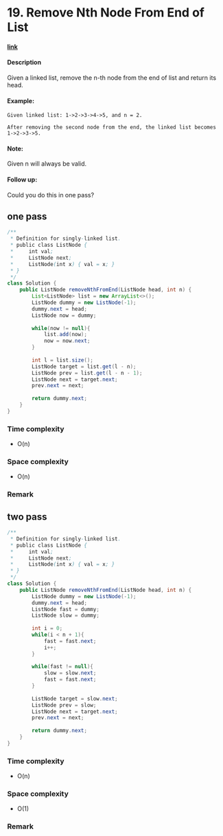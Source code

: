 # 19. Remove Nth Node From End of List

#### [link](https://leetcode.com/problems/remove-nth-node-from-end-of-list/)

#### Description
Given a linked list, remove the n-th node from the end of list and return its head.

#### Example:
```
Given linked list: 1->2->3->4->5, and n = 2.

After removing the second node from the end, the linked list becomes 1->2->3->5.
```

#### Note:
Given n will always be valid.

#### Follow up:
Could you do this in one pass?

## one pass
```java
/**
 * Definition for singly-linked list.
 * public class ListNode {
 *     int val;
 *     ListNode next;
 *     ListNode(int x) { val = x; }
 * }
 */
class Solution {
    public ListNode removeNthFromEnd(ListNode head, int n) {
        List<ListNode> list = new ArrayList<>();
        ListNode dummy = new ListNode(-1);
        dummy.next = head;
        ListNode now = dummy;
        
        while(now != null){
            list.add(now);
            now = now.next;
        }
        
        int l = list.size();
        ListNode target = list.get(l - n);
        ListNode prev = list.get(l - n - 1);
        ListNode next = target.next;
        prev.next = next;
        
        return dummy.next;
    }
}
```
### Time complexity
* O(n)
### Space complexity
* O(n)
### Remark

## two pass
```java
/**
 * Definition for singly-linked list.
 * public class ListNode {
 *     int val;
 *     ListNode next;
 *     ListNode(int x) { val = x; }
 * }
 */
class Solution {
    public ListNode removeNthFromEnd(ListNode head, int n) {
        ListNode dummy = new ListNode(-1);
        dummy.next = head;
        ListNode fast = dummy;
        ListNode slow = dummy;
        
        int i = 0;
        while(i < n + 1){
            fast = fast.next;
            i++;
        }
        
        while(fast != null){
            slow = slow.next;
            fast = fast.next;
        }
        
        ListNode target = slow.next;
        ListNode prev = slow;
        ListNode next = target.next;
        prev.next = next;
        
        return dummy.next;
    }
}
```
### Time complexity
* O(n)
### Space complexity
* O(1)
### Remark